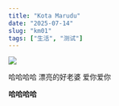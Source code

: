 ```yaml
---
title: "Kota Marudu"
date: "2025-07-14"
slug: "km01"
tags: ["生活", "测试"]
---
```

![](https://prod-files-secure.s3.us-west-2.amazonaws.com/112d0858-5090-4d34-a606-b75eb8d65fd2/c7b45876-473c-4fb6-85d3-cb84a84bfc51/1000201235.jpg?X-Amz-Algorithm=AWS4-HMAC-SHA256&X-Amz-Content-Sha256=UNSIGNED-PAYLOAD&X-Amz-Credential=ASIAZI2LB466QWKTSR5A%2F20250724%2Fus-west-2%2Fs3%2Faws4_request&X-Amz-Date=20250724T175332Z&X-Amz-Expires=3600&X-Amz-Security-Token=IQoJb3JpZ2luX2VjEAkaCXVzLXdlc3QtMiJHMEUCID145HHotrxIW6dknp2KjOOela45sGv2cuCXfbIu%2Bcf%2BAiEAgdvx%2BHqx1e9W0NrNEcRkalDfaoBDbLxGRsgk7oj8y5sq%2FwMIMRAAGgw2Mzc0MjMxODM4MDUiDJNoc1PF73dzyykqiSrcA1F9NpZHYe9QDlqzCdVDr9WVMKAfemyGRKkggaGN2nq670fZMTkbRurj6E6OiN6egozAR33Amsh0BihkL0YbXVSE0X5xvAAS%2FWqLJxk1cRsvgOc5mRnxUj6pOcztJAbO0Qgo%2FDpngMjpsRP%2F9ZmQUji7mpRWotgVzum72%2FyEvf9jRdkB4flOP2jUQkHL%2Fy%2BbjWiDCgxy%2FYk9rSeAe9uCF7i11N4K5JFX7J5W3A2VbsExkBQBODsYkMgqZlQwUjIdRnkqasgFWNIUcBU%2FbBPDaKvnS6fLU66B3%2FAYVPqSOIfbykEM0Ynmcze3Qvxg%2FtLmaEynCxMSipw%2BP%2FFEIDwD6wO%2FsPcAypjuVDFuueMLn0aW7gERzFCdQwX3gTq%2FvCmNdh5H848PskpdpWjNibYKwfm5D4hjN3YfB1%2B2bA1l4Y2G9t54mwBYinkeoca%2FJ25rdcJhiU6urP6BpQR4rTz7ySPtL4AIzJhWdUHwbFBFvI23XmvzGg7JFdvXFY1lR7UihzNHQB5FBuKBN334vawuioP2N2qW7NwwCjkYf3nDsbdjXRRELUYAvhLhUhw5tUAeEb%2F5VizMbUqsn8TV%2BkPXmlXjrHkOnZ0W9YvbWfB6%2BVgRhIIW7JHALuRA0QG8MJi7icQGOqUB6p1hTsREr%2FNvf2qlcz%2F4MkU7EwJTaOKwD40NBLTdOPFhqV7a1Eln4vx1L5mJ21FudL6PaqbF3aPKJd8aJZNTra62lqkqSJXhJMRxnNjHIjUGMDeHF6CK6isH%2F%2FctOPUXfCRBwnhR0Q%2FP16dNtwhKJGQxfPpQnicBiaAZfJW2kBDM%2B%2BtaV7tYxay6S607VdrFucgw3VMyC0TSExIuYXsJXlcECLf5&X-Amz-Signature=f88defb9d4314ece3ce2d5df9709ebe4579c34d748d049b93d25f3c6088472b2&X-Amz-SignedHeaders=host&x-amz-checksum-mode=ENABLED&x-id=GetObject)


哈哈哈哈  漂亮的好老婆  爱你爱你


**哈哈哈哈**

